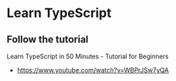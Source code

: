 # Learn TypeScript


## Follow the tutorial

Learn TypeScript in 50 Minutes - Tutorial for Beginners
- https://www.youtube.com/watch?v=WBPrJSw7yQA